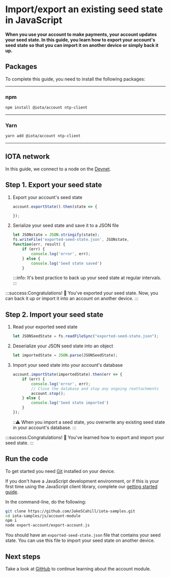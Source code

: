 # Import/export an existing seed state in JavaScript

**When you use your account to make payments, your account updates your seed state. In this guide, you learn how to export your account's seed state so that you can import it on another device or simply back it up.**

## Packages

To complete this guide, you need to install the following packages:

--------------------
### npm
```bash
npm install @iota/account ntp-client
```
---
### Yarn
```bash
yarn add @iota/account ntp-client
```
--------------------

## IOTA network

In this guide, we connect to a node on the [Devnet](root://getting-started/0.1/network/iota-networks.md#devnet).

## Step 1. Export your seed state

1. Export your account's seed state

    ```js
    account.exportState().then(state => {
    
    });
    ```

2. Serialize your seed state and save it to a JSON file

    ```js
    let JSONstate = JSON.stringify(state);
    fs.writeFile('exported-seed-state.json', JSONstate,
    function(err, result) {
        if (err) {
            console.log('error', err);
        } else {
            console.log('Seed state saved')
        }
    ```

    :::info:
    It's best practice to back up your seed state at regular intervals.
    :::

:::success:Congratulations! :tada:
You've exported your seed state. Now, you can back it up or import it into an account on another device.
:::

## Step 2. Import your seed state

1. Read your exported seed state

    ```js
    let JSONSeedState = fs.readFileSync("exported-seed-state.json");
    ```

2. Deserialize your JSON seed state into an object

    ```js
    let importedState = JSON.parse(JSONSeedState);
    ```

3. Import your seed state into your account's database

    ```js
    account.importState(importedState).then(err => {
        if (err) {
            console.log('error', err);
            // Close the database and stop any ongoing reattachments
            account.stop();
        } else {
            console.log('Seed state imported')
        }
    });
    ```

    :::warning:
    When you import a seed state, you overwrite any existing seed state in your account's database.
    :::

:::success:Congratulations! :tada:
You've learned how to export and import your seed state.
:::

## Run the code

To get started you need [Git](https://git-scm.com/book/en/v2/Getting-Started-Installing-Git) installed on your device.

If you don't have a JavaScript development environment, or if this is your first time using the JavaScript client library, complete our [getting started guide](../../getting-started/js-quickstart.md).

In the command-line, do the following:

```bash
git clone https://github.com/JakeSCahill/iota-samples.git
cd iota-samples/js/account-module
npm i
node export-account/export-account.js
```

You should have an `exported-seed-state.json` file that contains your seed state. You can use this file to import your seed state on another device.

## Next steps

Take a look at [GitHub](https://github.com/iotaledger/iota.js/tree/next/packages/account/src) to continue learning about the account module.
